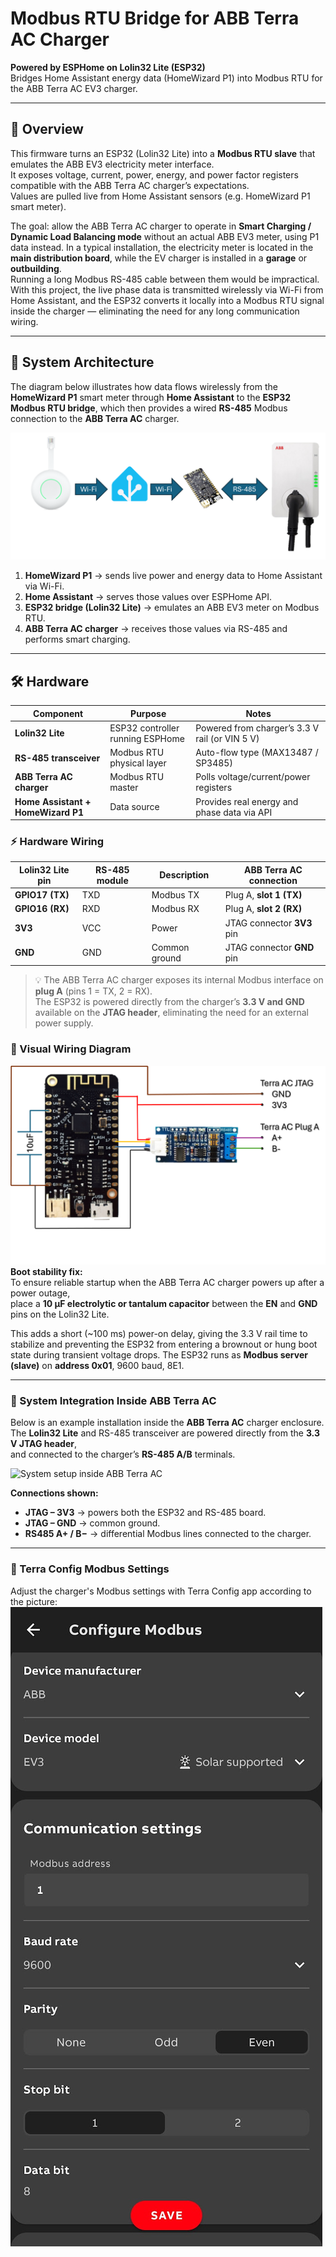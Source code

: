 # Modbus RTU Bridge for ABB Terra AC Charger
**Powered by ESPHome on Lolin32 Lite (ESP32)**  
Bridges Home Assistant energy data (HomeWizard P1) into Modbus RTU for the ABB Terra AC EV3 charger.

---

## 🧩 Overview
This firmware turns an ESP32 (Lolin32 Lite) into a **Modbus RTU slave** that emulates the ABB EV3 electricity meter interface.  
It exposes voltage, current, power, energy, and power factor registers compatible with the ABB Terra AC charger’s expectations.  
Values are pulled live from Home Assistant sensors (e.g. HomeWizard P1 smart meter).

The goal: allow the ABB Terra AC charger to operate in **Smart Charging / Dynamic Load Balancing mode** without an actual ABB EV3 meter, using P1 data instead.
In a typical installation, the electricity meter is located in the **main distribution board**, while the EV charger is installed in a **garage** or **outbuilding**.  
Running a long Modbus RS-485 cable between them would be impractical.  
With this project, the live phase data is transmitted wirelessly via Wi-Fi from Home Assistant, and the ESP32 converts it locally into a Modbus RTU signal inside the charger — eliminating the need for any long communication wiring.

---
## 📡 System Architecture

The diagram below illustrates how data flows wirelessly from the **HomeWizard P1** smart meter through **Home Assistant** to the **ESP32 Modbus RTU bridge**, which then provides a wired **RS-485** Modbus connection to the **ABB Terra AC** charger.

![HomeWizard P1 to ABB Terra AC](/media/HomeWizard%20P1%20to%20ABB%20Terra%20AC.png)

1. **HomeWizard P1** → sends live power and energy data to Home Assistant via Wi-Fi.  
2. **Home Assistant** → serves those values over ESPHome API.  
3. **ESP32 bridge (Lolin32 Lite)** → emulates an ABB EV3 meter on Modbus RTU.  
4. **ABB Terra AC charger** → receives those values via RS-485 and performs smart charging.

---

## 🛠️ Hardware

| Component | Purpose | Notes |
|------------|----------|-------|
| **Lolin32 Lite** | ESP32 controller running ESPHome | Powered from charger’s 3.3 V rail (or VIN 5 V) |
| **RS-485 transceiver** | Modbus RTU physical layer | Auto-flow type (MAX13487 / SP3485) |
| **ABB Terra AC charger** | Modbus RTU master | Polls voltage/current/power registers |
| **Home Assistant + HomeWizard P1** | Data source | Provides real energy and phase data via API |

### ⚡ Hardware Wiring

| Lolin32 Lite pin | RS-485 module | Description | ABB Terra AC connection |
|------------------|---------------|--------------|--------------------------|
| **GPIO17 (TX)** | TXD | Modbus TX | Plug A, **slot 1 (TX)** |
| **GPIO16 (RX)** | RXD | Modbus RX | Plug A, **slot 2 (RX)** |
| **3V3** | VCC | Power | JTAG connector **3V3** pin |
| **GND** | GND | Common ground | JTAG connector **GND** pin |

> 💡 The ABB Terra AC charger exposes its internal Modbus interface on **plug A** (pins 1 = TX, 2 = RX).  
> The ESP32 is powered directly from the charger’s **3.3 V and GND** available on the **JTAG header**, eliminating the need for an external power supply.
### 🧰 Visual Wiring Diagram

![Wiring diagram for Lolin32 Lite and RS-485 module](/media/wiring-diagram.png)
**Boot stability fix:**  
To ensure reliable startup when the ABB Terra AC charger powers up after a power outage,  
place a **10 µF electrolytic or tantalum capacitor** between the **EN** and **GND** pins on the Lolin32 Lite.  

This adds a short (~100 ms) power-on delay, giving the 3.3 V rail time to stabilize and preventing the ESP32 from entering a brownout or hung boot state during transient voltage drops.
The ESP32 runs as **Modbus server (slave)** on **address 0x01**, 9600 baud, 8E1.

---
### 🧩 System Integration Inside ABB Terra AC

Below is an example installation inside the **ABB Terra AC** charger enclosure.  
The **Lolin32 Lite** and RS-485 transceiver are powered directly from the **3.3 V JTAG header**,  
and connected to the charger’s **RS-485 A/B** terminals.

![System setup inside ABB Terra AC](/media/system-setup.png)

**Connections shown:**
- **JTAG – 3V3** → powers both the ESP32 and RS-485 board.  
- **JTAG – GND** → common ground.  
- **RS485 A+ / B−** → differential Modbus lines connected to the charger.
---
### 🧩 Terra Config Modbus Settings
Adjust the charger's Modbus settings with Terra Config app according to the picture:
![Modbus settings for the charger](/media/TerraConfig_modbus_settings.jpg)
